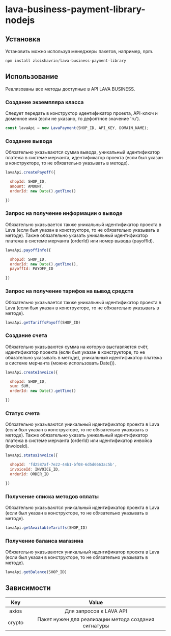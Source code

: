 # lava-business-payment-library-nodejs

## Установка

Установить можно используя менеджеры пакетов, например, npm.

```javascript
npm install zloishavrin/lava-business-payment-library
```

## Использование

Реализованы все методы доступные в API LAVA BUSINESS.

### Создание экземпляра класса

Следует передать в конструктор идентификатор проекта, API-ключ и доменное имя (если не указано, то дефолтное значение 'ru').

```javascript
const lavaApi = new LavaPayment(SHOP_ID, API_KEY, DOMAIN_NAME);
```

### Создание вывода

Обязательно указываются сумма вывода, уникальный идентификатор платежа в системе мерчанта, идентификатор проекта (если был указан в конструкторе, то не обязательно указывать в методе).

```javascript
lavaApi.createPayoff({

  shopId: SHOP_ID,
  amount: AMOUNT,
  orderId: new Date().getTime()

})
```

### Запрос на получение информации о выводе

Обязательно указывается также уникальный идентификатор проекта в Lava (если был указан в конструкторе, то не обязательно указывать в методе). Также обязательно указать уникальный идентификатор платежа в системе мерчанта (orderId) или номер вывода (payoffId).

```javascript
lavaApi.payoffInfo({

  shopId: SHOP_ID,
  orderId: new Date().getTime(),
  payoffId: PAYOFF_ID

})
```

### Запрос на получение тарифов на вывод средств

Обязательно указывается также уникальный идентификатор проекта в Lava (если был указан в конструкторе, то не обязательно указывать в методе).

```javascript
lavaApi.getTariffsPayoff(SHOP_ID)
```

### Создание счета

Обязательно указываются сумма на которую выставляется счёт, идентификатор проекта (если был указан в конструкторе, то не обязательно указывать в методе), уникальный идентификатор платежа в системе мерчанта (можно использовать Date()).

```javascript
lavaApi.createInvoice({

  shopId: SHOP_ID,
  sum: SUM,
  orderId: new Date().getTime()

})
```

### Статус счета

Обязательно указываются уникальный идентификатор проекта в Lava (если был указан в конструкторе, то не обязательно указывать в методе). Также обязательно указать уникальный идентификатор платежа в системе мерчанта (orderId) или идентификатор инвойса (invoiceId).

```javascript
lavaApi.statusInvoice({

  shopId: 'fd2587af-7e22-44b1-bf08-6d5d6663ac5b',
  invoiceId: INVOICE_ID,
  orderId: ORDER_ID

})
```

### Получение списка методов оплаты

Обязательно указываются уникальный идентификатор проекта в Lava (если был указан в конструкторе, то не обязательно указывать в методе).

```javascript
lavaApi.getAvailableTariffs(SHOP_ID)
```

### Получение баланса магазина

Обязательно указываются уникальный идентификатор проекта в Lava (если был указан в конструкторе, то не обязательно указывать в методе).

```javascript
lavaApi.getBalance(SHOP_ID)
```

## Зависимости

Key|Value
:-----------:|:--------------------------------------------:
axios|Для запросов к LAVA API
crypto|Пакет нужен для реализации метода создания сигнатуры
